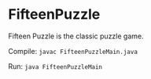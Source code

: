 # FifteenPuzzle
Fifteen Puzzle is the classic puzzle game.

Compile: 
`javac FifteenPuzzleMain.java`

Run:
`java FifteenPuzzleMain`